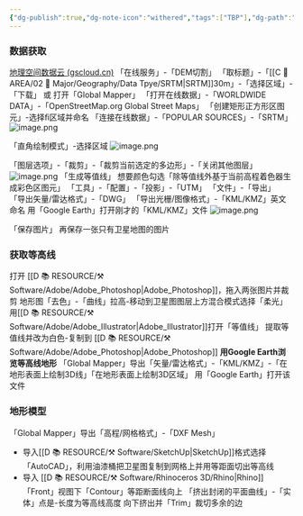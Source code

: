 ```yaml
---
{"dg-publish":true,"dg-note-icon":"withered","tags":["TBP"],"dg-path":"Major/Geography/如何获取地形等高线.md","permalink":"/Major/Geography/如何获取地形等高线/","dgPassFrontmatter":true,"noteIcon":"withered","created":"2024-07-04T13:45:17.000+08:00","updated":"2024-11-06T11:46:25.385+08:00"}
---
```


### 数据获取
[地理空间数据云 (gscloud.cn)](https://www.gscloud.cn/home#page1/1)
「在线服务」-「DEM切割」
「取标题」-「[[C 📔 AREA/02 🌳 Major/Geography/Data Tpye/SRTM\|SRTM]]30m」-「选择区域」-「下载」
或
打开「Global Mapper」
「打开在线数据」-「WORLDWIDE DATA」-「OpenStreetMap.org Global Street Maps」
「创建矩形正方形区图元」-选择ﬁ区域并命名
「连接在线数据」-「POPULAR SOURCES」-「SRTM」
![image.png](https://obsidian-1330151501.cos.ap-beijing.myqcloud.com/pic/202410310918821.png)

「直角绘制模式」-选择区域
![image.png](https://obsidian-1330151501.cos.ap-beijing.myqcloud.com/pic/202410310918220.png)

「图层选项」-「裁剪」-「裁剪当前选定的多边形」-「关闭其他图层」
![image.png](https://obsidian-1330151501.cos.ap-beijing.myqcloud.com/pic/202410310919906.png)
「生成等值线」
想要颜色勾选「除等值线外基于当前高程着色器生成彩色区图元」
「工具」-「配置」-「投影」-「UTM」
「文件」-「导出」  
「导出矢量/雷达格式」-「DWG」
「导出光栅/图像格式」-「KML/KMZ」英文命名
用「Google Earth」打开刚才的「KML/KMZ」文件
![image.png](https://obsidian-1330151501.cos.ap-beijing.myqcloud.com/pic/202410310919404.png)

「保存图片」
再保存一张只有卫星地图的图片
### 获取等高线
打开 [[D 📚 RESOURCE/⚒️ Software/Adobe/Adobe_Photoshop\|Adobe_Photoshop]]，拖入两张图片并裁剪
地形图「去色」-「曲线」拉高-移动到卫星图图层上方混合模式选择「柔光」
用[[D 📚 RESOURCE/⚒️ Software/Adobe/Adobe_Illustrator\|Adobe_Illustrator]]打开「等值线」
提取等值线并改为白色-复制到 [[D 📚 RESOURCE/⚒️ Software/Adobe/Adobe_Photoshop\|Adobe_Photoshop]]
**用Google Earth浏览等高线地形**
「Global Mapper」导出「矢量/雷达格式」-「KML/KMZ」-「在地形表面上绘制3D线」「在地形表面上绘制3D区域」
用「Google Earth」打开该文件
### 地形模型
「Global Mapper」导出「高程/网格格式」-「DXF Mesh」
-   导入[[D 📚 RESOURCE/⚒️ Software/SketchUp\|SketchUp]]格式选择「AutoCAD」，利用油漆桶把卫星图复制到网格上并用等距面切出等高线
-   导入 [[D 📚 RESOURCE/⚒️ Software/Rhinoceros 3D/Rhino\|Rhino]]
「Front」视图下「Contour」等距断面线向上
「挤出封闭的平面曲线」-「实体」点是-长度为等高线高度
向下挤出并「Trim」裁切多余的边